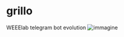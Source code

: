 # grillo
WEEElab telegram bot evolution
![immagine](https://github.com/WEEE-Open/grillo/assets/43443041/351b0317-4092-401f-a56f-2fe6c3902659)
